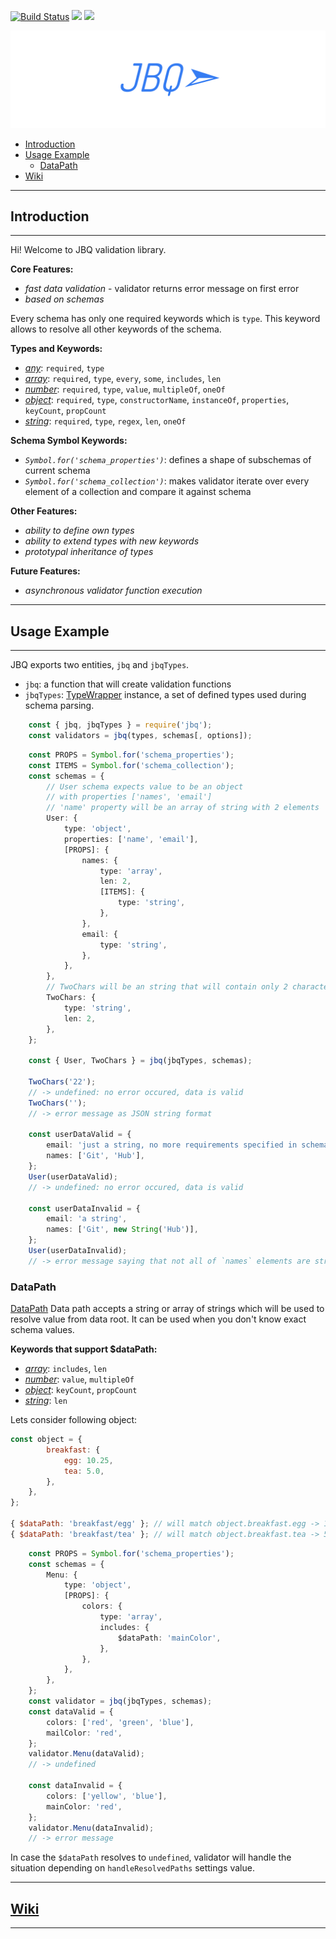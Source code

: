 [![Build Status](https://travis-ci.org/krnik/jbq.svg?branch=master)](https://travis-ci.org/krnik/jbq)
[![](https://img.shields.io/npm/v/jbq.svg)](https://www.npmjs.com/package/jbq)
![](https://img.shields.io/npm/types/jbq.svg)

[![LOGO](https://raw.githubusercontent.com/krnik/jbq/master/md/images/jbq.png)](https://github.com/djyde/Picas)

- [Introduction](#introduction)
- [Usage Example](#usage-example)
  - [DataPath](#datapath)
- [Wiki](#wiki)

***
## Introduction
***
Hi! Welcome to JBQ validation library.

**Core Features:**
- *fast data validation* - validator returns error message on first error
- *based on schemas*

Every schema has only one required keywords which is `type`. This keyword allows to resolve all other keywords of the schema.

**Types and Keywords:**
- *[any](https://github.com/krnik/jbq/wiki/Type_Any)*: `required`, `type`
- *[array](https://github.com/krnik/jbq/wiki/Type_Array)*: `required`, `type`, `every`, `some`, `includes`, `len`
- *[number](https://github.com/krnik/jbq/wiki/Type_Number)*: `required`, `type`, `value`, `multipleOf`, `oneOf`
- *[object](https://github.com/krnik/jbq/wiki/Type_Object)*: `required`, `type`, `constructorName`, `instanceOf`, `properties`, `keyCount`, `propCount`
- *[string](https://github.com/krnik/jbq/wiki/Type_String)*: `required`, `type`, `regex`, `len`, `oneOf`

**Schema Symbol Keywords:**
- *`Symbol.for('schema_properties')`*: defines a shape of subschemas of current schema
- *`Symbol.for('schema_collection')`*: makes validator iterate over every element of a collection and compare it against schema

**Other Features:**
- *ability to define own types*
- *ability to extend types with new keywords*
- *prototypal inheritance of types*

**Future Features:**
- *asynchronous validator function execution*

***
## Usage Example
***
JBQ exports two entities, `jbq` and `jbqTypes`.
- `jbq`: a function that will create validation functions
- `jbqTypes`: [TypeWrapper](https://github.com/krnik/jbq/wiki/TypeWrapper) instance, a set of defined types used during schema parsing.

```typescript
    const { jbq, jbqTypes } = require('jbq');
    const validators = jbq(types, schemas[, options]);
```
```typescript
    const PROPS = Symbol.for('schema_properties');
    const ITEMS = Symbol.for('schema_collection');
    const schemas = {
        // User schema expects value to be an object
        // with properties ['names', 'email']
        // 'name' property will be an array of string with 2 elements
        User: {
            type: 'object',
            properties: ['name', 'email'],
            [PROPS]: {
                names: {
                    type: 'array',
                    len: 2,
                    [ITEMS]: {
                        type: 'string',
                    },
                },
                email: {
                    type: 'string',
                },
            },
        },
        // TwoChars will be an string that will contain only 2 characters
        TwoChars: {
            type: 'string',
            len: 2,
        },
    };

    const { User, TwoChars } = jbq(jbqTypes, schemas);

    TwoChars('22');
    // -> undefined: no error occured, data is valid
    TwoChars('');
    // -> error message as JSON string format

    const userDataValid = {
        email: 'just a string, no more requirements specified in schema',
        names: ['Git', 'Hub'],
    };
    User(userDataValid);
    // -> undefined: no error occured, data is valid

    const userDataInvalid = {
        email: 'a string',
        names: ['Git', new String('Hub')],
    };
    User(userDataInvalid);
    // -> error message saying that not all of `names` elements are string primitives
```


### DataPath
[DataPath](https://github.com/krnik/jbq/wiki/DataPath)
Data path accepts a string or array of strings which will be used to resolve value from data root.
It can be used when you don't know exact schema values.

**Keywords that support $dataPath:**
- *[array](https://github.com/krnik/jbq/wiki/Type_Array)*: `includes`, `len`
- *[number](https://github.com/krnik/jbq/wiki/Type_Number)*: `value`, `multipleOf`
- *[object](https://github.com/krnik/jbq/wiki/Type_Object)*: `keyCount`, `propCount`
- *[string](https://github.com/krnik/jbq/wiki/Type_String)*: `len`

Lets consider following object:
```javascript
const object = {
        breakfast: {
            egg: 10.25,
            tea: 5.0,
        },
    },
};

{ $dataPath: 'breakfast/egg' }; // will match object.breakfast.egg -> 10.25
{ $dataPath: 'breakfast/tea' }; // will match object.breakfast.tea -> 5.0
```
```typescript
    const PROPS = Symbol.for('schema_properties');
    const schemas = {
        Menu: {
            type: 'object',
            [PROPS]: {
                colors: {
                    type: 'array',
                    includes: {
                        $dataPath: 'mainColor',
                    },
                },
            },
        },
    };
    const validator = jbq(jbqTypes, schemas);
    const dataValid = {
        colors: ['red', 'green', 'blue'],
        mailColor: 'red',
    };
    validator.Menu(dataValid);
    // -> undefined

    const dataInvalid = {
        colors: ['yellow', 'blue'],
        mainColor: 'red',
    };
    validator.Menu(dataInvalid);
    // -> error message
```


In case the `$dataPath` resolves to `undefined`, validator will handle the situation depending on `handleResolvedPaths` settings value.

***
## [Wiki](/wiki)
***
